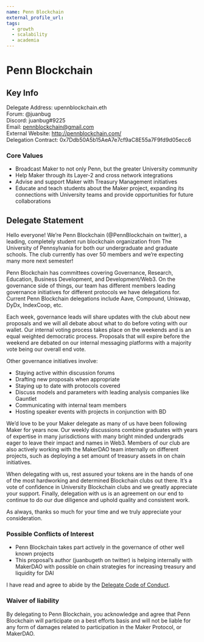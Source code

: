 ```yaml
---
name: Penn Blockchain
external_profile_url:
tags:
  - growth
  - scalability
  - academia
---
```


# Penn Blockchain

## Key Info

Delegate Address: upennblockchain.eth  
Forum: @juanbug  
Discord: juanbug#9225  
Email: pennblockchain@gmail.com  
External Website: http://pennblockchain.com/  
Delegation Contract: 0x7Ddb50A5b15AeA7e7cf9aC8E55a7F9fd9d05ecc6  

### Core Values

* Broadcast Maker to not only Penn, but the greater University community
* Help Maker through its Layer-2 and cross network integrations
* Advise and support Maker with Treasury Management initiatives
* Educate and teach students about the Maker project, expanding its connections with University teams and provide opportunities for future collaborations

## Delegate Statement

Hello everyone! We’re Penn Blockchain (@PennBlockchain on twitter), a leading, completely student run blockchain organization from The University of Pennsylvania for both our undergraduate and graduate schools. The club currently has over 50 members and we’re expecting many more next semester!

Penn Blockchain has committees covering Governance, Research, Education, Business Development, and Development/Web3. On the governance side of things, our team has different members leading governance initiatives for different protocols we have delegations for. Current Penn Blockchain delegations include Aave, Compound, Uniswap, DyDx, IndexCoop, etc.

Each week, governance leads will share updates with the club about new proposals and we will all debate about what to do before voting with our wallet. Our internal voting process takes place on the weekends and is an equal weighted democratic process. Proposals that will expire before the weekend are debated on our internal messaging platforms with a majority vote being our overall end vote.

Other governance initiatives involve:
* Staying active within discussion forums
* Drafting new proposals when appropriate
* Staying up to date with protocols covered
* Discuss models and parameters with leading analysis companies like Gauntlet
* Communicating with internal team members
* Hosting speaker events with projects in conjunction with BD

We’d love to be your Maker delegate as many of us have been following Maker for years now. Our weekly discussions combine graduates with years of expertise in many jurisdictions with many bright minded undergrads eager to leave their impact and names in Web3. Members of our club are also actively working with the MakerDAO team internally on different projects, such as deploying a set amount of treasury assets in on chain initiatives.

When delegating with us, rest assured your tokens are in the hands of one of the most hardworking and determined Blockchain clubs out there. It’s a vote of confidence in University Blockchain clubs and we greatly appreciate your support. Finally, delegation with us is an agreement on our end to continue to do our due diligence and uphold quality and consistent work.

As always, thanks so much for your time and we truly appreciate your consideration.

### Possible Conflicts of Interest
* Penn Blockchain takes part actively in the governance of other well known projects
* This proposal’s author (juanbugeth on twitter) is helping internally with MakerDAO with possible on chain strategies for increasing treasury and liquidity for DAI

I have read and agree to abide by the [Delegate Code of Conduct](https://manual.makerdao.com/governance/what-is-delegation/delegates-code).

### Waiver of liability
By delegating to Penn Blockchain, you acknowledge and agree that Penn Blockchain will participate on a best efforts basis and will not be liable for any form of damages related to participation in the Maker Protocol, or MakerDAO.
